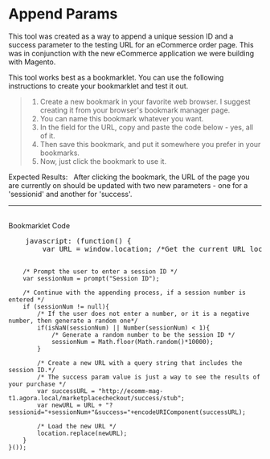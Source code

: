 # Append Params

This tool was created as a way to append a unique session ID and a success parameter to the testing URL for an eCommerce order page. This was in conjunction with the new eCommerce application we were building with Magento.

This tool works best as a bookmarklet. You can use the following instructions to create your bookmarklet and test it out.
> 1. Create a new bookmark in your favorite web browser. I suggest creating it from your browser's bookmark manager page.
> 2. You can name this bookmark whatever you want.
> 3. In the field for the URL, copy and paste the code below - yes, all of it.
> 4. Then save this bookmark, and put it somewhere you prefer in your bookmarks.
> 5. Now, just click the bookmark to use it.

Expected Results: &nbsp; After clicking the bookmark, the URL of the page you are currently on should be updated with two new parameters - one for a 'sessionid' and another for 'success'.

<hr/>

<br/>
Bookmarklet Code
<pre>
    javascript: (function() {
        var URL = window.location; /*Get the current URL location*/

        /* Prompt the user to enter a session ID */
        var sessionNum = prompt("Session ID");

        /* Continue with the appending process, if a session number is entered */
        if (sessionNum != null){
            /* If the user does not enter a number, or it is a negative number, then generate a random one*/
            if(isNaN(sessionNum) || Number(sessionNum) < 1){
                /* Generate a random number to be the session ID */
                sessionNum = Math.floor(Math.random()*10000); 
            }

            /* Create a new URL with a query string that includes the session ID.*/
            /* The success param value is just a way to see the results of your purchase */
            var successURL = "http://ecomm-mag-t1.agora.local/marketplacecheckout/success/stub";
            var newURL = URL + "?sessionid="+sessionNum+"&success="+encodeURIComponent(successURL);

            /* Load the new URL */
            location.replace(newURL);        
        }  
    }());

</pre>

